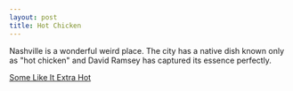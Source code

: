 ```yaml
---
layout: post
title: Hot Chicken
---
```


Nashville is a wonderful weird place. The city has a native dish known only as "hot chicken" and David Ramsey has captured its essence perfectly.

[Some Like It Extra Hot](http://www.oxfordamerican.org/magazine/item/190-some-like-it-extra-hot)